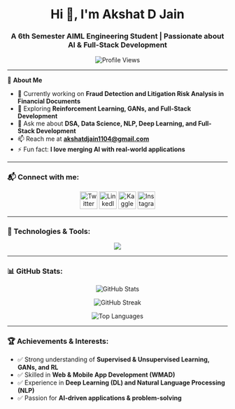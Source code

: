 <h1 align="center">Hi 👋, I'm Akshat D Jain</h1>
<h3 align="center">A 6th Semester AIML Engineering Student | Passionate about AI & Full-Stack Development</h3>

<p align="center">
  <img src="https://komarev.com/ghpvc/?username=akshat-d-jain&label=Profile%20views&color=0e75b6&style=flat" alt="Profile Views" />
</p>

---

🌟 **About Me**

- 🔭 Currently working on **Fraud Detection and Litigation Risk Analysis in Financial Documents**
- 🌱 Exploring **Reinforcement Learning, GANs, and Full-Stack Development**
- 💬 Ask me about **DSA, Data Science, NLP, Deep Learning, and Full-Stack Development**
- 📫 Reach me at **akshatdjain1104@gmail.com**
- ⚡ Fun fact: **I love merging AI with real-world applications**

---

### 📬 Connect with me:
<p align="center">
<a href="https://twitter.com/_aksher" target="blank"><img src="https://raw.githubusercontent.com/rahuldkjain/github-profile-readme-generator/master/src/images/icons/Social/twitter.svg" alt="Twitter" height="40" width="40" /></a>
<a href="https://www.linkedin.com/in/akshat-jain-4b6721260" target="blank"><img src="https://raw.githubusercontent.com/rahuldkjain/github-profile-readme-generator/master/src/images/icons/Social/linked-in-alt.svg" alt="LinkedIn" height="40" width="40" /></a>
<a href="https://kaggle.com/aksher" target="blank"><img src="https://raw.githubusercontent.com/rahuldkjain/github-profile-readme-generator/master/src/images/icons/Social/kaggle.svg" alt="Kaggle" height="40" width="40" /></a>
<a href="https://instagram.com/jainakshat11_" target="blank"><img src="https://raw.githubusercontent.com/rahuldkjain/github-profile-readme-generator/master/src/images/icons/Social/instagram.svg" alt="Instagram" height="40" width="40" /></a>
</p>

---

### 🚀 Technologies & Tools:
<p align="center">
  <img src="https://skillicons.dev/icons?i=python,tensorflow,pytorch,sklearn,numpy,pandas,java,cpp,html,css,js,react,nodejs,mongodb,mysql,gcp,docker,latex" />
</p>

---

### 📊 GitHub Stats:
<p align="center">
  <img src="https://github-readme-stats.vercel.app/api?username=akshat-d-jain&show_icons=true&theme=radical" alt="GitHub Stats" />
</p>

<p align="center">
  <img src="https://github-readme-streak-stats.herokuapp.com/?user=akshat-d-jain&theme=radical" alt="GitHub Streak" />
</p>

<p align="center">
  <img src="https://github-readme-stats.vercel.app/api/top-langs/?username=akshat-d-jain&layout=compact&theme=radical" alt="Top Languages" />
</p>

---

### 🏆 Achievements & Interests:

- ✅ Strong understanding of **Supervised & Unsupervised Learning, GANs, and RL**
- ✅ Skilled in **Web & Mobile App Development (WMAD)**
- ✅ Experience in **Deep Learning (DL) and Natural Language Processing (NLP)**
- ✅ Passion for **AI-driven applications & problem-solving**
